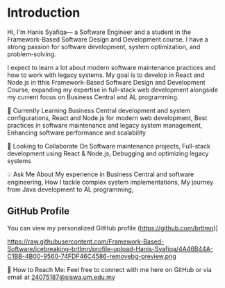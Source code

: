 # Introduction
Hi, I'm Hanis Syafiqa— a Software Engineer and a student in the Framework-Based Software Design and Development course. I have a strong passion for software development, system optimization, and problem-solving.

I expect to learn a lot about modern software maintenance practices and how to work with legacy systems. My goal is to develop in React and Node.js in tthis Framework-Based Software Design and Development Course, expanding my expertise in full-stack web development alongside my current focus on Business Central and AL programming.

🌱 Currently Learning
Business Central development and system configurations,
React and Node.js for modern web development,
Best practices in software maintenance and legacy system management,
Enhancing software performance and scalability

🤝 Looking to Collaborate On
Software maintenance projects,
Full-stack development using React & Node.js,
Debugging and optimizing legacy systems

💡 Ask Me About
My experience in Business Central and software engineering,
How I tackle complex system implementations,
My journey from Java development to AL programming,

## GitHub Profile

You can view my personalized GitHub profile (https://github.com/brtlmn)] 

https://raw.githubusercontent.com/Framework-Based-Software/icebreaking-brtlmn/profile-upload-Hanis-Syafiqa/4A46B44A-C1BB-4B00-9560-74FDF46C4586-removebg-preview.png



📧 How to Reach Me:
Feel free to connect with me here on GitHub or via email at 24075187@siswa.um.edu.my

